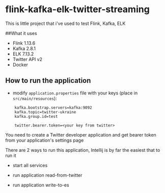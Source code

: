 # flink-kafka-elk-twitter-streaming
This is little project that i've used to test Flink, Kafka, ELK

##What it uses
- Flink 1.13.6
- Kafka 2.8.1
- ELK   7.13.2
- Twitter API v2
- Docker

## How to run the application

- modify `application.properties` file with your keys (place in `src/main/resources`):
```properties
    kafka.bootstrap.servers=kafka:9092
    kafka.topic=twitter-ukraine
    kafka.group.id=test
    
    twitter.bearer.token=<your key from twitter>
```
You need to create a Twitter developer application and get bearer token from your application's settings page

There are 2 ways to run this application, Intellij is by far the easiest that to run it

- start all services 

- run application read-from-twitter 

- run application write-to-es 

